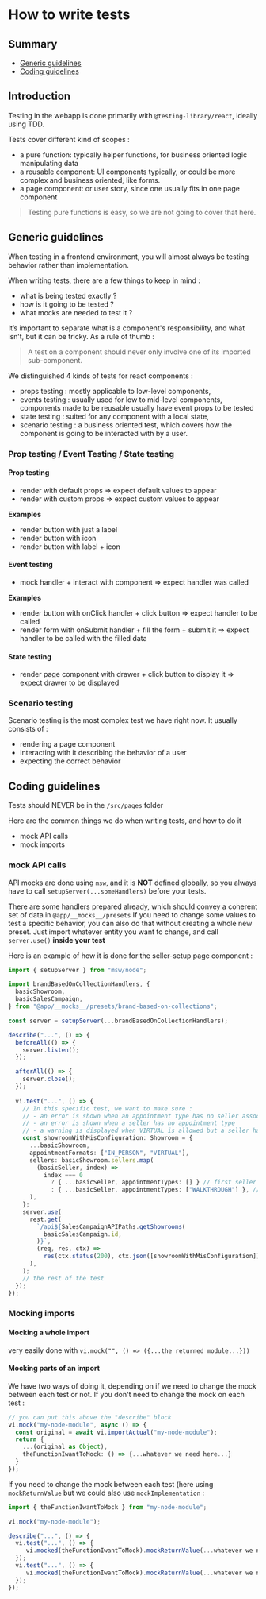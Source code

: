 # How to write tests

## Summary
- [Generic guidelines](https://github.com/MRcalendar/how-do-we-work/edit/main/webapp/testing.md#generic-guidelines)
- [Coding guidelines](https://github.com/MRcalendar/how-do-we-work/edit/main/webapp/testing.md#coding-guidelines)


## Introduction
Testing in the webapp is done primarily with `@testing-library/react`, ideally using TDD.

Tests cover different kind of scopes :
- a pure function: typically helper functions, for business oriented logic manipulating data
- a reusable component: UI components typically, or could be more complex and business oriented, like forms.
- a page component: or user story, since one usually fits in one page component

> Testing pure functions is easy, so we are not going to cover that here.

## Generic guidelines

When testing in a frontend environment, you will almost always be testing behavior rather than implementation.

When writing tests, there are a few things to keep in mind :
- what is being tested exactly ?
- how is it going to be tested ?
- what mocks are needed to test it ?

It’s important to separate what is a component's responsibility, and what isn’t, but it can be tricky.
As a rule of thumb :

> A test on a component should never only involve one of its imported sub-component.

We distinguished 4 kinds of tests for react components :
- props testing : mostly applicable to low-level components, 
- events testing : usually used for low to mid-level components, components made to be reusable usually have event props to be tested
- state testing : suited for any component with a local state,
- scenario testing : a business oriented test, which covers how the component is going to be interacted with by a user.

### Prop testing / Event Testing / State testing
#### Prop testing
- render with default props ⇒ expect default values to appear
- render with custom props ⇒ expect custom values to appear

**Examples**
- render button with just a label
- render button with icon
- render button with label + icon

#### Event testing
- mock handler + interact with component => expect handler was called

**Examples**
- render button with onClick handler + click button => expect handler to be called
- render form with onSubmit handler + fill the form + submit it => expect handler to be called with the filled data

#### State testing
- render page component with drawer + click button to display it => expect drawer to be displayed

### Scenario testing

Scenario testing is the most complex test we have right now. It usually consists of :
- rendering a page component
- interacting with it describing the behavior of a user
- expecting the correct behavior

## Coding guidelines

Tests should NEVER be in the `/src/pages` folder

Here are the common things we do when writing tests, and how to do it
- mock API calls
- mock imports

### mock API calls

API mocks are done using `msw`, and it is **NOT** defined globally, so you always have to call `setupServer(...someHandlers)` before your tests.

There are some handlers prepared already, which should convey a coherent set of data in `@app/__mocks__/presets`
If you need to change some values to test a specific behavior, you can also do that without creating a whole new preset.
Just import whatever entity you want to change, and call `server.use()` **inside your test**

Here is an example of how it is done for the seller-setup page component :
```typescript
import { setupServer } from "msw/node";

import brandBasedOnCollectionHandlers, {
  basicShowroom,
  basicSalesCampaign,
} from "@app/__mocks__/presets/brand-based-on-collections";

const server = setupServer(...brandBasedOnCollectionHandlers);

describe("...", () => {
  beforeAll(() => {
    server.listen();
  });

  afterAll(() => {
    server.close();
  });
  
  vi.test("...", () => {
    // In this specific test, we want to make sure :
    // - an error is shown when an appointment type has no seller associated
    // - an error is shown when a seller has no appointment type
    // - a warning is displayed when VIRTUAL is allowed but a seller has no virtual tool setup
    const showroomWithMisConfiguration: Showroom = {
      ...basicShowroom,
      appointmentFormats: ["IN_PERSON", "VIRTUAL"],
      sellers: basicShowroom.sellers.map(
        (basicSeller, index) =>
          index === 0
            ? { ...basicSeller, appointmentTypes: [] } // first seller has no appointment type
            : { ...basicSeller, appointmentTypes: ["WALKTHROUGH"] }, // other sellers only cover the walkthrough
      ),
    };
    server.use(
      rest.get(
        `/api${SalesCampaignAPIPaths.getShowrooms(
          basicSalesCampaign.id,
        )}`,
        (req, res, ctx) =>
          res(ctx.status(200), ctx.json([showroomWithMisConfiguration])),
      ),
    );
    // the rest of the test
  });
});
```

### Mocking imports
#### Mocking a whole import
very easily done with `vi.mock("", () => ({...the returned module...}))`
#### Mocking parts of an import
We have two ways of doing it, depending on if we need to change the mock between each test or not.
If you don't need to change the mock on each test :

```typescript
// you can put this above the "describe" block
vi.mock("my-node-module", async () => {
  const original = await vi.importActual("my-node-module");
  return {
    ...(original as Object),
    theFunctionIwantToMock: () => {...whatever we need here...}
  }
});
```

If you need to change the mock between each test (here using `mockReturnValue` but we could also use `mockImplementation` :

```typescript
import { theFunctionIwantToMock } from "my-node-module";

vi.mock("my-node-module");

describe("...", () => {
  vi.test("...", () => {
     vi.mocked(theFunctionIwantToMock).mockReturnValue(...whatever we need here...);
  });
  vi.test("...", () => {
     vi.mocked(theFunctionIwantToMock).mockReturnValue(...whatever we need here...);
  });
});
```
